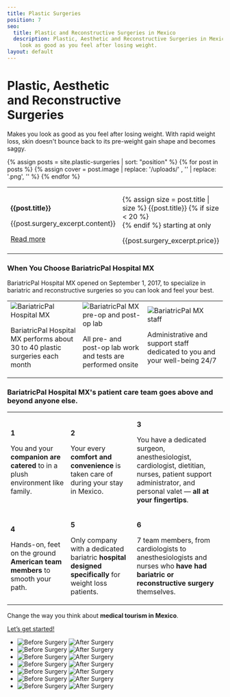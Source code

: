 ```yaml
---
title: Plastic Surgeries
position: 7
seo:
  title: Plastic and Reconstructive Surgeries in Mexico
  description: Plastic, Aesthetic and Reconstructive Surgeries in Mexico. Makes you
    look as good as you feel after losing weight.
layout: default
---
```


<div class='hero hero--marcialesPlastics'>
  <div class='hero-wrap'>
    <div class='hero-caption u-alignBottom'>
      <div class='hero-box hero-box--transparent u-size4of9 u-xs-sizeFull'>
        <h1 class='u-mt0'>
          Plastic, Aesthetic<br/>
          and Reconstructive<br/>
          Surgeries
        </h1>
        <p class='u-mb0'>
          Makes you look as good as you feel after losing weight. With rapid weight loss, skin doesn't bounce back to its pre-weight gain shape and becomes saggy.
        </p>
      </div>
    </div>
  </div>
</div>

<div class='wrap'>
  <div class='section u-py4'>
    <table class='section-table'>
      {% assign posts = site.plastic-surgeries | sort: "position"  %}
      {% for post in posts %}
        <tr>
          <td class='box u-size8of15 u-p4 u-xs-block u-xs-sizeFull'>
            <p class='t3 u-mt0'>
              <strong>{{post.title}}</strong>
            </p>
            <p class='u-size14of16'>
              {{post.surgery_excerpt.content}}
            </p>
            <a href="{{post.url}}">
              Read more
            </a>
          </td>
          {% assign cover = post.image | replace: '/uploads/' , '' | replace: '.png', '' %}
          <td class='section-hero u-size7of15 u-alignBottom u-py2 u-xs-block u-xs-sizeFull' data-cover='{{cover}}'>
            <div class='box box--green u-size5of10'>
              <p class='u-mt0'>
                {% assign size = post.title | size %}
                {{post.title}}
                {% if size < 20 %}<br/>{% endif %}
                starting at only
              </p>
              <p class='t1 u-mb0'>
                {{post.surgery_excerpt.price}}
              </p>
            </div>
          </td>
        </tr>
      {% endfor %}
    </table>
  </div>
  <div class='section u-py6'>
    <div class='section-row u-alignCenter'>
      <h3 class='u-mt0'>
        When You Choose
        <strong class='u-block'>BariatricPal Hospital MX</strong>
      </h3>
      <p class='u-size8of16 u-mAuto u-px2 u-xxs-sizeFull'>
        BariatricPal Hospital MX opened on September 1, 2017, to specialize in
        bariatric and reconstructive surgeries so you can look and feel your best.
      </p>
    </div>
    <table class='section-table u-mt4'>
      <tr>
        <td class='box u-alignTop u-p0 u-mAuto u-xs-block u-xs-size12of16 u-xxs-sizeFull'>
          <img src='/uploads/hospital-4.png' alt='BariatricPal Hospital MX'>
          <p class='u-px4 u-py2 u-m0'>
            BariatricPal Hospital MX performs about 30 to 40 plastic surgeries each month
          </p>
        </td>
        <td class='box u-alignTop u-p0 u-mAuto u-mt1 u-xs-block u-xs-size12of16 u-xxs-sizeFull'>
          <img src='/uploads/hospital-5.png' alt='BariatricPal MX pre-op and post-op lab'>
          <p class='u-px4 u-py2 u-m0'>
            All pre- and post-op lab work and tests are performed onsite
          </p>
        </td>
        <td class='box u-alignTop u-p0 u-mAuto u-mt1 u-xs-block u-xs-size12of16 u-xxs-sizeFull'>
          <img src='/uploads/hospital-6.png' alt='BariatricPal MX staff'>
          <p class='u-px4 u-py2 u-m0'>
            Administrative and support staff dedicated to you and your well-being 24/7
          </p>
        </td>
      </tr>
    </table>
  </div>
</div>

<div class='section-hero' data-cover='patient-care'>
  <div class='section-heroWrap'>
    <h3 class='u-mt0 u-px2'>
      <strong class='u-block'>BariatricPal Hospital MX's</strong>
      <span class='u-block'>patient care team goes above and</span>
      beyond anyone else.
    </h3>
    <table class='section-table'>
      <tr>
        <td class='box box--white u-alignTop u-xs-sizeFull u-xs-left'>
          <p class='u-m0 t3 u-right u-size1of16 u-alignRight u-xs-left u-xs-alignLeft'>
            <strong class='u-textPrimary'>1</strong>
          </p>
          <p class='u-m0 u-left u-size13of16 u-xs-pl1'>
            ​You and your <strong>companion are
            catered</strong> to in a plush
            environment like family.
          </p>
        </td>
        <td class='box box--white u-mt2 u-alignTop u-xs-sizeFull u-xs-left'>
          <p class='u-m0 t3 u-right u-size1of16 u-alignRight u-xs-left u-xs-alignLeft'>
            <strong class='u-textPrimary'>2</strong>
          </p>
          <p class='u-m0 u-left u-size13of16 u-xs-pl1'>
            ​​Your every <strong>comfort and
            convenience</strong> is taken care of
            during your stay in Mexico.
          </p>
        </td>
        <td class='box box--white u-mt2 u-alignTop u-xs-sizeFull u-xs-left'>
          <p class='u-m0 t3 u-right u-size1of16 u-alignRight u-xs-left u-xs-alignLeft'>
            <strong class='u-textPrimary'>3</strong>
          </p>
          <p class='u-m0 u-left u-size15of16 u-xs-pl1'>
            ​​You have a dedicated surgeon,
            anesthesiologist, cardiologist,
            dietitian, nurses, patient support
            administrator, and personal
            valet — <strong>all at your fingertips</strong>.
          </p>
        </td>
      </tr>
      <tr>
        <td class='box box--white u-alignTop u-xs-sizeFull u-xs-left'>
          <p class='u-m0 t3 u-right u-size1of16 u-alignRight u-xs-left u-xs-alignLeft'>
            <strong class='u-textPrimary'>4</strong>
          </p>
          <p class='u-m0 u-left u-size13of16 u-xs-pl1'>
            ​Hands-on, feet on the ground
            <strong>American team members</strong> to
            smooth your path.
          </p>
        </td>
        <td class='box box--white u-mt2 u-alignTop u-xs-sizeFull u-xs-left'>
          <p class='u-m0 t3 u-right u-size1of16 u-alignRight u-xs-left u-xs-alignLeft'>
            <strong class='u-textPrimary'>5</strong>
          </p>
          <p class='u-m0 u-left u-size13of16 u-xs-pl1'>
            ​​​Only company with a dedicated
            bariatric <strong>hospital designed
            specifically</strong> for weight loss
            patients.
          </p>
        </td>
        <td class='box box--white u-mt2 u-alignTop u-xs-sizeFull u-xs-left'>
          <p class='u-m0 t3 u-right u-size1of16 u-alignRight u-xs-left u-xs-alignLeft'>
            <strong class='u-textPrimary'>6</strong>
          </p>
          <p class='u-m0 u-left u-size15of16 u-xs-pl1'>
            ​​7 team members, from
            cardiologists to anesthesiologists
            and nurses who <strong>have had bariatric
            or reconstructive surgery</strong>
            themselves.
          </p>
        </td>
      </tr>
    </table>
  </div>
</div>

<div class='wrap'>
  <div class='section u-py6'>
    <div class='section-row'>
      <div class='section-chunk u-size1of3 u-px2 u-xs-sizeFull u-xs-alignCenter u-xs-mb3'>
        <p class='t3 u-mt0'>
          Change the way you think
          about <strong>medical tourism
          in Mexico</strong>.
        </p>
        <a class='btn' href='/contact'>
          Let’s get started!
        </a>
      </div>
      <div class='section-chunk u-size2of3 u-px2 u-xs-sizeFull'>
        <ul class='imageList'>
          <li class='imageList-item'>
            <img src='/uploads/before.png' alt='Before Surgery' />
            <img src='/uploads/after.png' alt='After Surgery' />
          </li>
          <li class='imageList-item'>
            <img src='/uploads/before-1.png' alt='Before Surgery' />
            <img src='/uploads/after-1.png' alt='After Surgery' />
          </li>
          <li class='imageList-item'>
            <img src='/uploads/before-3.png' alt='Before Surgery' />
            <img src='/uploads/after-3.png' alt='After Surgery' />
          </li>
          <li class='imageList-item'>
            <img src='/uploads/before-4.png' alt='Before Surgery' />
            <img src='/uploads/after-4.png' alt='After Surgery' />
          </li>
          <li class='imageList-item'>
            <img src='/uploads/before-5.png' alt='Before Surgery' />
            <img src='/uploads/after-5.png' alt='After Surgery' />
          </li>
          <li class='imageList-item'>
            <img src='/uploads/before-6.png' alt='Before Surgery' />
            <img src='/uploads/after-6.png' alt='After Surgery' />
          </li>
          <li class='imageList-item'>
            <img src='/uploads/before-7.png' alt='Before Surgery' />
            <img src='/uploads/after-7.png' alt='After Surgery' />
          </li>
        </ul>
      </div>
    </div>
  </div>
</div>
